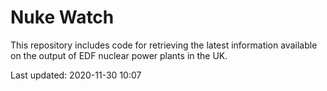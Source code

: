 # Nuke Watch

This repository includes code for retrieving the latest information available on the output of EDF nuclear power plants in the UK.

Last updated: 2020-11-30 10:07